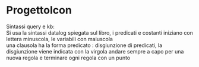 # ProgettoIcon

Sintassi query e kb:  
 Si usa la sintassi datalog spiegata sul libro, i predicati e costanti iniziano con lettera minuscola, le variabili con maiuscola  
 una clausola ha la forma predicato : disgiunzione di predicati, la disgiunzione viene indicata con la virgola
andare sempre a capo per una nuova regola e terminare ogni regola con un punto
